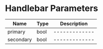 # Handlebar Parameters

| Name  | Type | Description
| ------------- | ------------- | ------------- |
| primary  | bool  |  ------------- |
| secondary  | bool  | ------------- |